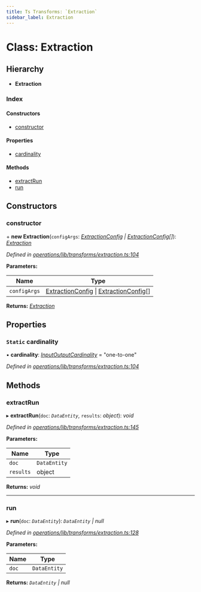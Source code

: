 ```yaml
---
title: Ts Transforms: `Extraction`
sidebar_label: Extraction
---
```


# Class: Extraction

## Hierarchy

* **Extraction**

### Index

#### Constructors

* [constructor](extraction.md#constructor)

#### Properties

* [cardinality](extraction.md#static-cardinality)

#### Methods

* [extractRun](extraction.md#extractrun)
* [run](extraction.md#run)

## Constructors

###  constructor

\+ **new Extraction**(`configArgs`: *[ExtractionConfig](../interfaces/extractionconfig.md) | [ExtractionConfig](../interfaces/extractionconfig.md)[]*): *[Extraction](extraction.md)*

*Defined in [operations/lib/transforms/extraction.ts:104](https://github.com/terascope/teraslice/blob/a3992c27/packages/ts-transforms/src/operations/lib/transforms/extraction.ts#L104)*

**Parameters:**

Name | Type |
------ | ------ |
`configArgs` | [ExtractionConfig](../interfaces/extractionconfig.md) \| [ExtractionConfig](../interfaces/extractionconfig.md)[] |

**Returns:** *[Extraction](extraction.md)*

## Properties

### `Static` cardinality

▪ **cardinality**: *[InputOutputCardinality](../overview.md#inputoutputcardinality)* = "one-to-one"

*Defined in [operations/lib/transforms/extraction.ts:104](https://github.com/terascope/teraslice/blob/a3992c27/packages/ts-transforms/src/operations/lib/transforms/extraction.ts#L104)*

## Methods

###  extractRun

▸ **extractRun**(`doc`: *`DataEntity`*, `results`: *object*): *void*

*Defined in [operations/lib/transforms/extraction.ts:145](https://github.com/terascope/teraslice/blob/a3992c27/packages/ts-transforms/src/operations/lib/transforms/extraction.ts#L145)*

**Parameters:**

Name | Type |
------ | ------ |
`doc` | `DataEntity` |
`results` | object |

**Returns:** *void*

___

###  run

▸ **run**(`doc`: *`DataEntity`*): *`DataEntity` | null*

*Defined in [operations/lib/transforms/extraction.ts:128](https://github.com/terascope/teraslice/blob/a3992c27/packages/ts-transforms/src/operations/lib/transforms/extraction.ts#L128)*

**Parameters:**

Name | Type |
------ | ------ |
`doc` | `DataEntity` |

**Returns:** *`DataEntity` | null*

